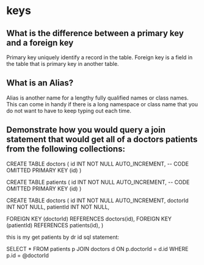 # keys

## What is the difference between a primary key and a foreign key
Primary key uniquely identify a record in the table. Foreign key is a field in the table that is primary key in another table.

## What is an Alias?
Alias is another name for a lengthy fully qualified names or class names. This can come in handy if there is a long namespace or class name that you do not want to have to keep typing out each time.

## Demonstrate how you would query a join statement that would get all of a doctors patients from the following collections:

CREATE TABLE doctors (
  id INT NOT NULL AUTO_INCREMENT,
  -- CODE OMITTED
  PRIMARY KEY (id)
)

CREATE TABLE patients (
  id INT NOT NULL AUTO_INCREMENT,
  -- CODE OMITTED
  PRIMARY KEY (id)
)

CREATE TABLE doctors (
  id INT NOT NULL AUTO_INCREMENT,
  doctorId INT NOT NULL,
  patientId INT NOT NULL,

  FOREIGN KEY (doctorId)
    REFERENCES doctors(id),
  FOREIGN KEY (patientId)
    REFERENCES patients(id),
)

this is my get patients by dr id sql statement: 

SELECT *
FROM patients p
JOIN doctors d ON p.doctorId = d.id
WHERE p.id = @doctorId